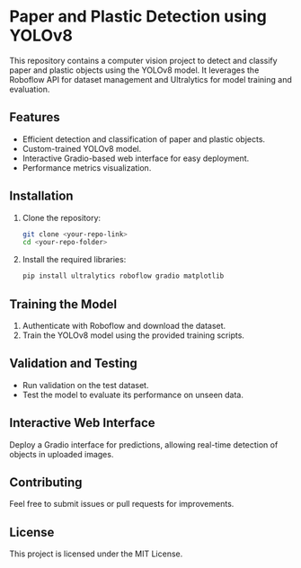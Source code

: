 
# Paper and Plastic Detection using YOLOv8

This repository contains a computer vision project to detect and classify paper and plastic objects using the YOLOv8 model. It leverages the Roboflow API for dataset management and Ultralytics for model training and evaluation.

## Features
- Efficient detection and classification of paper and plastic objects.
- Custom-trained YOLOv8 model.
- Interactive Gradio-based web interface for easy deployment.
- Performance metrics visualization.

## Installation

1. Clone the repository:
   ```bash
   git clone <your-repo-link>
   cd <your-repo-folder>
   ```
2. Install the required libraries:
   ```bash
   pip install ultralytics roboflow gradio matplotlib
   ```

## Training the Model
1. Authenticate with Roboflow and download the dataset.
2. Train the YOLOv8 model using the provided training scripts.

## Validation and Testing
- Run validation on the test dataset.
- Test the model to evaluate its performance on unseen data.

## Interactive Web Interface
Deploy a Gradio interface for predictions, allowing real-time detection of objects in uploaded images.

## Contributing
Feel free to submit issues or pull requests for improvements.

## License
This project is licensed under the MIT License.
